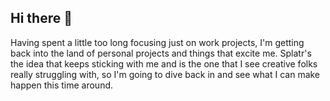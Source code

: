 ## Hi there 👋

<!--
**mommafrittsy/mommafrittsy** is a ✨ _special_ ✨ repository because its `README.md` (this file) appears on your GitHub profile.

Here are some ideas to get you started:

- 🔭 I’m currently working on ...
- 🌱 I’m currently learning ...
- 👯 I’m looking to collaborate on ...
- 🤔 I’m looking for help with ...
- 💬 Ask me about ...
- 📫 How to reach me: ...
- 😄 Pronouns: ...
- ⚡ Fun fact: ...
-->
Having spent a little too long focusing just on work projects, I'm getting back into the land of personal projects and things that excite me. Splatr's the idea that keeps sticking with me and is the one that I see creative folks really struggling with, so I'm going to dive back in and see what I can make happen this time around.
